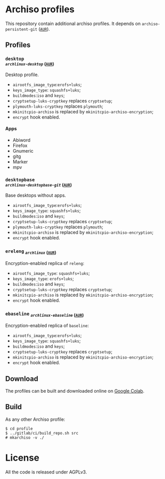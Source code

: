 # Archiso profiles

This repository contain additional archiso profiles.
It depends on `archiso-persistent-git` ([`AUR`](https://aur.archlinux.org/packages/archiso-persistent-git)).

## Profiles

### `desktop` <br> <sub>*`archlinux-desktop`* ([`AUR`](https://aur.archlinux.org/packages/archlinux-desktop))</sub>
Desktop profile.
- `airootfs_image_type`:`erofs+luks`;
- `keys_image_type`: `squashfs+luks`;
- `buildmodes`:`iso` and `keys`;
- `cryptsetup-luks-cryptkey` replaces `cryptsetup`;
- `plymouth-luks-cryptkey` replaces `plymouth`;
- `mkinitcpio-archiso` is replaced by `mkinitcpio-archiso-encryption`;
- `encrypt` hook enabled.

#### Apps
- Abiword
- Firefox
- Gnumeric
- gitg
- Marker
- mpv

### `desktopbase` <br> <sub>*`archlinux-desktopbase-git`* ([`AUR`](https://aur.archlinux.org/packages/archlinux-desktopbase-git))</sub>
Base desktops without apps.
- `airootfs_image_type`:`erofs+luks`;
- `keys_image_type`: `squashfs+luks`;
- `buildmodes`:`iso` and `keys`;
- `cryptsetup-luks-cryptkey` replaces `cryptsetup`;
- `plymouth-luks-cryptkey` replaces `plymouth`;
- `mkinitcpio-archiso` is replaced by `mkinitcpio-archiso-encryption`;
- `encrypt` hook enabled.

### `ereleng` <sub>*`archlinux`* ([`AUR`](https://aur.archlinux.org/packages/archlinux))</sub>

Encryption-enabled replica of `releng`:
- `airootfs_image_type`: `squashfs+luks`;
- `keys_image_type`: `erofs+luks`;
- `buildmodes`:`iso` and `keys`;
- `cryptsetup-luks-cryptkey` replaces `cryptsetup`;
- `mkinitcpio-archiso` is replaced by `mkinitcpio-archiso-encryption`;
- `encrypt` hook enabled.

### `ebaseline` <sub>*`archlinux-ebaseline`* ([`AUR`](https://aur.archlinux.org/packages/archlinux-ebaseline))</sub>
Encryption-enabled replica of `baseline`:
- `airootfs_image_type`:`erofs+luks`;
- `keys_image_type`: `squashfs+luks`;
- `buildmodes`:`iso` and `keys`;
- `cryptsetup-luks-cryptkey` replaces `cryptsetup`;
- `mkinitcpio-archiso` is replaced by `mkinitcpio-archiso-encryption`;
- `encrypt` hook enabled.

## Download

The profiles can be built and downloaded online on
[Google Colab](https://colab.research.google.com/github/tallero/archiso-profiles/blob/noapps/jupyter/jupyter.ipynb).

## Build

As any other Archiso profile:

```
$ cd profile
$ ../gitlab/ci/build_repo.sh src
# mkarchiso -v ./ 
```

# License

All the code is released under AGPLv3.
